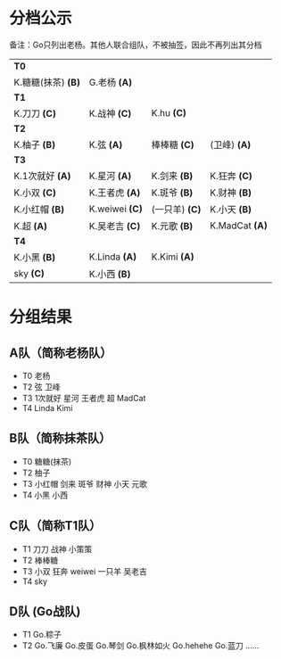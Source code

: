 # 分档公示

备注：Go只列出老杨。其他人联合组队，不被抽签，因此不再列出其分档


|||||
|----|----|----|----|
|**T0**||||
|K.糖糖(抹茶) **(B)**| G.老杨 **(A)**|||
|**T1**||||
|K.刀刀 **(C)**|K.战神 **(C)**|K.hu **(C)**|
|**T2**||||
|K.柚子 **(B)**|K.弦 **(A)**|棒棒糖 **(C)**|(卫峰) **(A)**|
|**T3**||||
|K.1次就好 **(A)**|K.星河 **(A)**|K.剑来 **(B)**|K.狂奔 **(C)**|
|K.小双 **(C)**|K.王者虎 **(A)**|K.斑爷 **(B)**|K.财神 **(B)**|
|K.小红帽 **(B)**|K.weiwei **(C)**|(一只羊) **(C)**|K.小天 **(B)**|
|K.超 **(A)** |K.吴老吉 **(C)**|K.元歌 **(B)**|K.MadCat **(A)**|
|**T4**||||
|K.小黑 **(B)**|K.Linda **(A)** |K.Kimi **(A)**| 
|sky **(C)**|K.小西 **(B)** | | 

# 分组结果

## A队（简称老杨队）
- T0 老杨
- T2 弦 卫峰
- T3 1次就好 星河 王者虎 超 MadCat
- T4 Linda  Kimi

## B队（简称抹茶队）
- T0 糖糖(抹茶)
- T2 柚子
- T3 小红帽 剑来 斑爷 财神 小天 元歌
- T4 小黑 小西

## C队（简称T1队）
- T1 刀刀 战神 小策策
- T2 棒棒糖
- T3 小双 狂奔 weiwei 一只羊 吴老吉
- T4 sky

## D队 (Go战队)
- T1 Go.粽子
- T2 Go.飞廉 Go.皮蛋 Go.琴剑 Go.枫林如火 Go.hehehe Go.蓝刀 ……


